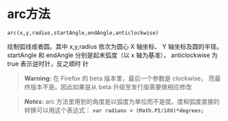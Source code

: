 # arc方法

    arc(x,y,radius,startAngle,endAngle,anticlockwise)
    
绘制弧线或者圆。其中 x,y,radius 依次为圆心 X 轴坐标、 Y 轴坐标及圆的半径。 startAngle 和
endAngle 分别是起末弧度（以 x 轴为基准）， anticlockwise 为 true 表示逆时针，反之顺时
针

> **Warning:** 在 Firefox 的 beta 版本里，最后一个参数是 clockwise， 而最终版本不是。因此如果是从 beta 升级至发行版需要做相应修改


> ***Notes:*** arc 方法里用到的角度是以弧度为单位而不是度。度和弧度直接的转换可以用这个表达式： **`var radians = (Math.PI/180)*degrees;`**